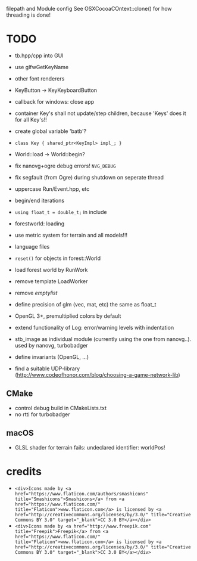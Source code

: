 filepath and Module config
See OSXCocoaCOntext::clone() for how threading is done!


# TODO
* tb.hpp/cpp into GUI 
* use glfwGetKeyName 
* other font renderers
* KeyButton -> KeyKeyboardButton
* callback for windows: close app
* container Key's shall not update/step children, because 'Keys' does it for all Key's!!
* create global variable 'batb'?
* `class Key { shared_ptr<KeyImpl> impl_; }`
* World::load -> World::begin?
* fix nanovg+ogre debug errors! `NVG_DEBUG`
* fix segfault (from Ogre) during shutdown on seperate thread
* uppercase Run/Event.hpp, etc
* begin/end iterations
* `using float_t = double_t;` in include
* forestworld: loading
* use metric system for terrain and all models!!!
* language files
* `reset()` for objects in forest::World
* load forest world by RunWork
* remove template LoadWorker
* remove _emptylist_

* define precision of glm (vec, mat, etc) the same as float_t 
* OpenGL 3+, premultiplied colors by default
* extend functionality of Log: error/warning levels with indentation
* stb_image as individual module (currently using the one from nanovg..). used by nanovg, turbobadger
* define invariants (OpenGL, ...)
* find a suitable UDP-library (http://www.codeofhonor.com/blog/choosing-a-game-network-lib)

## CMake

* control debug build in CMakeLists.txt
* no rtti for turbobadger

## macOS
* GLSL shader for terrain fails: undeclared identifier: worldPos!

# credits
* `<div>Icons made by <a href="https://www.flaticon.com/authors/smashicons" title="Smashicons">Smashicons</a> from <a href="https://www.flaticon.com/" title="Flaticon">www.flaticon.com</a> is licensed by <a href="http://creativecommons.org/licenses/by/3.0/" title="Creative Commons BY 3.0" target="_blank">CC 3.0 BY</a></div>`
* `<div>Icons made by <a href="http://www.freepik.com" title="Freepik">Freepik</a> from <a href="https://www.flaticon.com/" title="Flaticon">www.flaticon.com</a> is licensed by <a href="http://creativecommons.org/licenses/by/3.0/" title="Creative Commons BY 3.0" target="_blank">CC 3.0 BY</a></div>`
